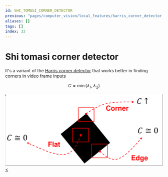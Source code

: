```yaml
---
id: SHI_TOMASI_CORNER_DETECTOR
previous: "pages/computer_vision/local_features/harris_corner_detector.md"
aliases: []
tags: []
index: 33
---
```


# Shi tomasi corner detector

It's a variant of the [Harris  corner detector](pages/computer_vision/local_features/harris_corner_detector.md)  that works better in finding corners in video frame inputs

$$
C = \min(\lambda_1,\lambda_2)
$$

![](assets/computer_vision/Pasted_image_20240310172549.png)
[<](pages/computer_vision/local_features/harris_corner_detector.md)
